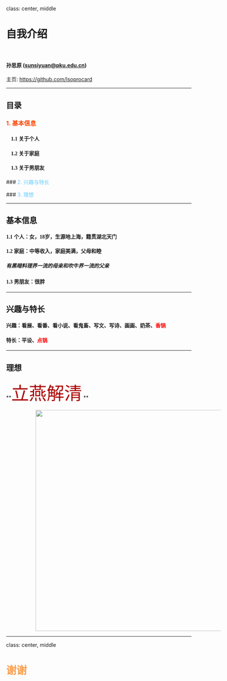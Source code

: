﻿class: center, middle

# 自我介绍

&nbsp;
&nbsp;

#### 孙思原 (sunsiyuan@pku.edu.cn)  

主页: https://github.com/Isoprocard

---

## 目录

### <font color="orangered">1. 基本信息</font>

#### &nbsp; &nbsp; <font face="仿宋">1.1 关于个人</font>
#### &nbsp; &nbsp; <font face="仿宋">1.2 关于家庭</font>
#### &nbsp; &nbsp; <font face="仿宋">1.3 关于男朋友</font>

###<font color="66CCFF"> 2. 兴趣与特长</font>

###<font color="66CCFF"> 3. 理想</font>

---

## 基本信息

#### <font face="仿宋">1.1 个人：女，18岁，生源地上海，籍贯湖北天门
#### 1.2 家庭：中等收入，家庭美满，父母和睦</font>
##### <font face="仿宋">有黑暗料理界一流的母亲和吹牛界一流的父亲</font>
#### <font face="仿宋">1.3 男朋友：很胖</font>


---

## 兴趣与特长

#### 兴趣：看展、看番、看小说、看鬼畜、写文、写诗、画画、奶茶、<font color="red">香锅</font>

#### 特长：平设、<font color="red">点锅</font>


---

## 理想

**<font size=20 color="AE0000">立燕解清</font> **

<img src="https://upload.wikimedia.org/wikipedia/commons/0/06/Peking_University_Logo.png" width=600 style="margin: 0px 80px">


---

class: center, middle

# <font color="FC9F4D">谢谢</font>

